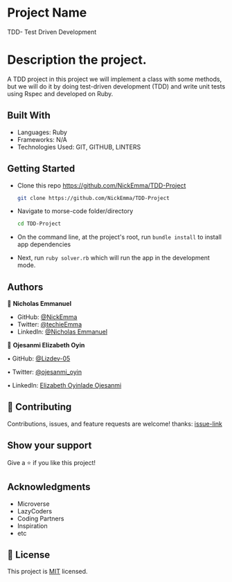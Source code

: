 # Project Name

TDD- Test Driven Development

# Description the project.

A TDD project in this project we will implement a class with some methods, but we will do it by doing test-driven development (TDD) and write unit tests using Rspec and developed on Ruby.

## Built With

- Languages: Ruby
- Frameworks: N/A
- Technologies Used: GIT, GITHUB, LINTERS

## Getting Started

- Clone this repo <https://github.com/NickEmma/TDD-Project>

  ```bash
  git clone https://github.com/NickEmma/TDD-Project
  ```

- Navigate to morse-code folder/directory

  ```bash
  cd TDD-Project
  ```

- On the command line, at the project's root, run `bundle install` to install app dependencies

- Next, run `ruby solver.rb` which will run the app in the development mode.

## Authors

👤 **Nicholas Emmanuel**

- GitHub: [@NickEmma](https://github.com/NickEmma)
- Twitter: [@techieEmma](https://twitter.com/techieEmma)
- LinkedIn: [@Nicholas Emmanuel](https://www.linkedin.com/in/techieemma/)

👤 **Ojesanmi Elizabeth Oyin**

• GitHub: [@Lizdev-05](https://github.com/Lizdev-05)

• Twitter: [@ojesanmi_oyin](https://twitter.com/ojesanmi_oyin)

• LinkedIn: [Elizabeth Oyinlade Ojesanmi](https://www.linkedin.com/in/elizabeth-oyinlade-ojesanmi-0702aa16a)

## 🤝 Contributing

Contributions, issues, and feature requests are welcome!
thanks: [issue-link](https://github.com/NickEmma/TDD-Project/issues)

## Show your support

Give a ⭐️ if you like this project!

## Acknowledgments

- Microverse
- LazyCoders
- Coding Partners
- Inspiration
- etc
## 📝 License

This project is [MIT](./LICENSE) licensed.

